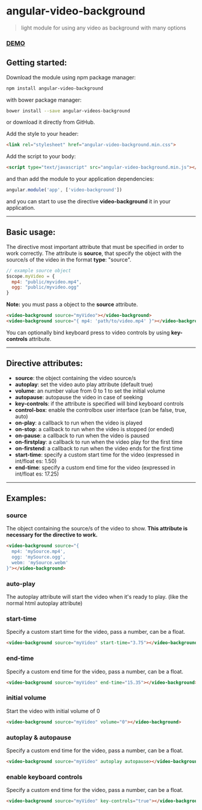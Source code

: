 # angular-video-background
> light module for using any video as background with many options

### [DEMO](https://codekraft-studio.github.io/angular-video-background/)

## Getting started:
Download the module using npm package manager:
```bash
npm install angular-video-background
```
with bower package manager:
```bash
bower install --save angular-videos-background
```
or download it directly from GitHub.

Add the style to your header:
```html
<link rel="stylesheet" href="angular-video-background.min.css">
```

Add the script to your body:
```html
<script type="text/javascript" src="angular-video-background.min.js"></script>
```

and than add the module to your application dependencies:
```javascript
angular.module('app', ['video-background'])
```
and you can start to use the directive __video-background__ it in your application.

---

## Basic usage:
The directive most important attribute that must be specified in order to work correctly. The attribute is __source__, that specify the object with the source/s of the video in the format __type__: "source".
```javascript
// example source object
$scope.myVideo = {
  mp4: "public/myvideo.mp4",
  ogg: "public/myvideo.ogg"
}
```
__Note:__ you must pass a object to the __source__ attribute.
```html
<video-background source="myVideo"></video-background>
<video-background source="{ mp4: 'path/to/video.mp4' }"></video-background>
```

You can optionally bind keyboard press to video controls by using __key-controls__ attribute.

---

## Directive attributes:
* __source__: the object containing the video source/s
* __autoplay__: set the video auto play attribute (default true)
* __volume__: an number value from 0 to 1 to set the initial volume
* __autopause__: autopause the video in case of seeking
* __key-controls__: if the attribute is specified will bind keyboard controls
* __control-box__: enable the controlbox user interface (can be false, true, auto)
* __on-play__: a callback to run when the video is played
* __on-stop__: a callback to run when the video is stopped (or ended)
* __on-pause__: a callback to run when the video is paused
* __on-firstplay__: a callback to run when the video play for the first time
* __on-firstend__: a callback to run when the video ends for the first time
* __start-time__: specify a custom start time for the video (expressed in int/float es: 1.50)
* __end-time__: specify a custom end time for the video (expressed in int/float es: 17.25)

---

## Examples:

### source
The object containing the source/s of the video to show. __This attribute is necessary for the directive to work.__
```html
<video-background source="{
  mp4: 'mySource.mp4',
  ogg: 'mySource.ogg',
  webm: 'mySource.webm'
}"></video-background>
```

### auto-play
The autoplay attribute will start the video when it's ready to play. (like the normal html autoplay attribute)

### start-time
Specify a custom start time for the video, pass a number, can be a float.
```html
<video-background source="myVideo" start-time="3.75"></video-background>
```

### end-time
Specify a custom end time for the video, pass a number, can be a float.
```html
<video-background source="myVideo" end-time="15.35"></video-background>
```

### initial volume
Start the video with initial volume of 0
```html
<video-background source="myVideo" volume="0"></video-background>
```

### autoplay & autopause
Specify a custom end time for the video, pass a number, can be a float.
```html
<video-background source="myVideo" autoplay autopause></video-background>
```

### enable keyboard controls
Specify a custom end time for the video, pass a number, can be a float.
```html
<video-background source="myVideo" key-controls="true"></video-background>
```
